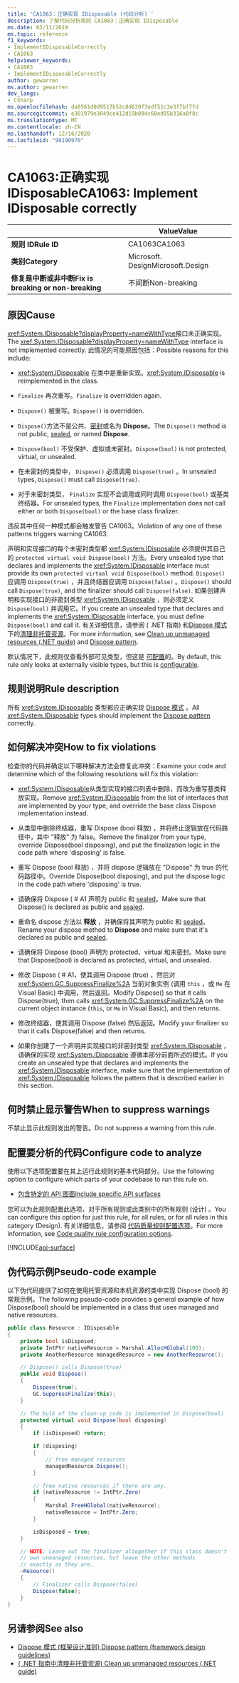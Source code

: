 ```yaml
---
title: 'CA1063：正确实现 IDisposable (代码分析) '
description: 了解代码分析规则 CA1063：正确实现 IDisposable
ms.date: 03/11/2019
ms.topic: reference
f1_keywords:
- ImplementIDisposableCorrectly
- CA1063
helpviewer_keywords:
- CA1063
- ImplementIDisposableCorrectly
author: gewarren
ms.author: gewarren
dev_langs:
- CSharp
ms.openlocfilehash: da8561d0d9517b52c8d630f3edf51c3e3f7bf7fd
ms.sourcegitcommit: e301979e3049ce412d19b094c60ed95b316a8f8c
ms.translationtype: MT
ms.contentlocale: zh-CN
ms.lasthandoff: 12/16/2020
ms.locfileid: "98190970"
---
```

# <a name="ca1063-implement-idisposable-correctly"></a><span data-ttu-id="f301c-103">CA1063:正确实现 IDisposable</span><span class="sxs-lookup"><span data-stu-id="f301c-103">CA1063: Implement IDisposable correctly</span></span>

| | <span data-ttu-id="f301c-104">Value</span><span class="sxs-lookup"><span data-stu-id="f301c-104">Value</span></span> |
|-|-|
| <span data-ttu-id="f301c-105">**规则 ID**</span><span class="sxs-lookup"><span data-stu-id="f301c-105">**Rule ID**</span></span> |<span data-ttu-id="f301c-106">CA1063</span><span class="sxs-lookup"><span data-stu-id="f301c-106">CA1063</span></span>|
| <span data-ttu-id="f301c-107">**类别**</span><span class="sxs-lookup"><span data-stu-id="f301c-107">**Category**</span></span> |<span data-ttu-id="f301c-108">Microsoft. Design</span><span class="sxs-lookup"><span data-stu-id="f301c-108">Microsoft.Design</span></span>|
| <span data-ttu-id="f301c-109">**修复是中断或非中断**</span><span class="sxs-lookup"><span data-stu-id="f301c-109">**Fix is breaking or non-breaking**</span></span> |<span data-ttu-id="f301c-110">不间断</span><span class="sxs-lookup"><span data-stu-id="f301c-110">Non-breaking</span></span>|

## <a name="cause"></a><span data-ttu-id="f301c-111">原因</span><span class="sxs-lookup"><span data-stu-id="f301c-111">Cause</span></span>

<span data-ttu-id="f301c-112"><xref:System.IDisposable?displayProperty=nameWithType>接口未正确实现。</span><span class="sxs-lookup"><span data-stu-id="f301c-112">The <xref:System.IDisposable?displayProperty=nameWithType> interface is not implemented correctly.</span></span> <span data-ttu-id="f301c-113">此情况的可能原因包括：</span><span class="sxs-lookup"><span data-stu-id="f301c-113">Possible reasons for this include:</span></span>

- <span data-ttu-id="f301c-114"><xref:System.IDisposable> 在类中是重新实现。</span><span class="sxs-lookup"><span data-stu-id="f301c-114"><xref:System.IDisposable> is reimplemented in the class.</span></span>

- <span data-ttu-id="f301c-115">`Finalize` 再次重写。</span><span class="sxs-lookup"><span data-stu-id="f301c-115">`Finalize` is overridden again.</span></span>

- <span data-ttu-id="f301c-116">`Dispose()` 被重写。</span><span class="sxs-lookup"><span data-stu-id="f301c-116">`Dispose()` is overridden.</span></span>

- <span data-ttu-id="f301c-117">`Dispose()`方法不是公共、[密封](../../../csharp/language-reference/keywords/sealed.md)或名为 **Dispose**。</span><span class="sxs-lookup"><span data-stu-id="f301c-117">The `Dispose()` method is not public, [sealed](../../../csharp/language-reference/keywords/sealed.md), or named **Dispose**.</span></span>

- <span data-ttu-id="f301c-118">`Dispose(bool)` 不受保护、虚拟或未密封。</span><span class="sxs-lookup"><span data-stu-id="f301c-118">`Dispose(bool)` is not protected, virtual, or unsealed.</span></span>

- <span data-ttu-id="f301c-119">在未密封的类型中， `Dispose()` 必须调用 `Dispose(true)` 。</span><span class="sxs-lookup"><span data-stu-id="f301c-119">In unsealed types, `Dispose()` must call `Dispose(true)`.</span></span>

- <span data-ttu-id="f301c-120">对于未密封类型， `Finalize` 实现不会调用或同时调用 `Dispose(bool)` 或基类终结器。</span><span class="sxs-lookup"><span data-stu-id="f301c-120">For unsealed types, the `Finalize` implementation does not call either or both `Dispose(bool)` or the base class finalizer.</span></span>

<span data-ttu-id="f301c-121">违反其中任何一种模式都会触发警告 CA1063。</span><span class="sxs-lookup"><span data-stu-id="f301c-121">Violation of any one of these patterns triggers warning CA1063.</span></span>

<span data-ttu-id="f301c-122">声明和实现接口的每个未密封类型都 <xref:System.IDisposable> 必须提供其自己的 `protected virtual void Dispose(bool)` 方法。</span><span class="sxs-lookup"><span data-stu-id="f301c-122">Every unsealed type that declares and implements the <xref:System.IDisposable> interface must provide its own `protected virtual void Dispose(bool)` method.</span></span> <span data-ttu-id="f301c-123">`Dispose()` 应调用 `Dispose(true)` ，并且终结器应调用 `Dispose(false)` 。</span><span class="sxs-lookup"><span data-stu-id="f301c-123">`Dispose()` should call `Dispose(true)`, and the finalizer should call `Dispose(false)`.</span></span> <span data-ttu-id="f301c-124">如果创建声明和实现接口的非密封类型 <xref:System.IDisposable> ，则必须定义 `Dispose(bool)` 并调用它。</span><span class="sxs-lookup"><span data-stu-id="f301c-124">If you create an unsealed type that declares and implements the <xref:System.IDisposable> interface, you must define `Dispose(bool)` and call it.</span></span> <span data-ttu-id="f301c-125">有关详细信息，请参阅 ( .NET 指南) 和[Dispose 模式](../../../standard/garbage-collection/implementing-dispose.md)下的[清理非托管资源](../../../standard/garbage-collection/unmanaged.md)。</span><span class="sxs-lookup"><span data-stu-id="f301c-125">For more information, see [Clean up unmanaged resources (.NET guide)](../../../standard/garbage-collection/unmanaged.md) and [Dispose pattern](../../../standard/garbage-collection/implementing-dispose.md).</span></span>

<span data-ttu-id="f301c-126">默认情况下，此规则仅查看外部可见类型，但这是 [可配置](#configure-code-to-analyze)的。</span><span class="sxs-lookup"><span data-stu-id="f301c-126">By default, this rule only looks at externally visible types, but this is [configurable](#configure-code-to-analyze).</span></span>

## <a name="rule-description"></a><span data-ttu-id="f301c-127">规则说明</span><span class="sxs-lookup"><span data-stu-id="f301c-127">Rule description</span></span>

<span data-ttu-id="f301c-128">所有 <xref:System.IDisposable> 类型都应正确实现 [Dispose 模式](../../../standard/garbage-collection/implementing-dispose.md) 。</span><span class="sxs-lookup"><span data-stu-id="f301c-128">All <xref:System.IDisposable> types should implement the [Dispose pattern](../../../standard/garbage-collection/implementing-dispose.md) correctly.</span></span>

## <a name="how-to-fix-violations"></a><span data-ttu-id="f301c-129">如何解决冲突</span><span class="sxs-lookup"><span data-stu-id="f301c-129">How to fix violations</span></span>

<span data-ttu-id="f301c-130">检查你的代码并确定以下哪种解决方法会修复此冲突：</span><span class="sxs-lookup"><span data-stu-id="f301c-130">Examine your code and determine which of the following resolutions will fix this violation:</span></span>

- <span data-ttu-id="f301c-131"><xref:System.IDisposable>从类型实现的接口列表中删除，而改为重写基类释放实现。</span><span class="sxs-lookup"><span data-stu-id="f301c-131">Remove <xref:System.IDisposable> from the list of interfaces that are implemented by your type, and override the base class Dispose implementation instead.</span></span>

- <span data-ttu-id="f301c-132">从类型中删除终结器，重写 Dispose (bool 释放) ，并将终止逻辑放在代码路径中，其中 "释放" 为 false。</span><span class="sxs-lookup"><span data-stu-id="f301c-132">Remove the finalizer from your type, override Dispose(bool disposing), and put the finalization logic in the code path where 'disposing' is false.</span></span>

- <span data-ttu-id="f301c-133">重写 Dispose (bool 释放) ，并将 dispose 逻辑放在 "Dispose" 为 true 的代码路径中。</span><span class="sxs-lookup"><span data-stu-id="f301c-133">Override Dispose(bool disposing), and put the dispose logic in the code path where 'disposing' is true.</span></span>

- <span data-ttu-id="f301c-134">请确保将 Dispose ( # A1 声明为 public 和 [sealed](../../../csharp/language-reference/keywords/sealed.md)。</span><span class="sxs-lookup"><span data-stu-id="f301c-134">Make sure that Dispose() is declared as public and [sealed](../../../csharp/language-reference/keywords/sealed.md).</span></span>

- <span data-ttu-id="f301c-135">重命名 dispose 方法以 **释放** ，并确保将其声明为 public 和 [sealed](../../../csharp/language-reference/keywords/sealed.md)。</span><span class="sxs-lookup"><span data-stu-id="f301c-135">Rename your dispose method to **Dispose** and make sure that it's declared as public and [sealed](../../../csharp/language-reference/keywords/sealed.md).</span></span>

- <span data-ttu-id="f301c-136">请确保将 Dispose (bool) 声明为 protected、virtual 和未密封。</span><span class="sxs-lookup"><span data-stu-id="f301c-136">Make sure that Dispose(bool) is declared as protected, virtual, and unsealed.</span></span>

- <span data-ttu-id="f301c-137">修改 Dispose ( # A1，使其调用 Dispose (true) ，然后对 <xref:System.GC.SuppressFinalize%2A> 当前对象实例 (调用 `this` ，或 `Me` 在 Visual Basic) 中调用，然后返回。</span><span class="sxs-lookup"><span data-stu-id="f301c-137">Modify Dispose() so that it calls Dispose(true), then calls <xref:System.GC.SuppressFinalize%2A> on the current object instance (`this`, or `Me` in Visual Basic), and then returns.</span></span>

- <span data-ttu-id="f301c-138">修改终结器，使其调用 Dispose (false) 然后返回。</span><span class="sxs-lookup"><span data-stu-id="f301c-138">Modify your finalizer so that it calls Dispose(false) and then returns.</span></span>

- <span data-ttu-id="f301c-139">如果你创建了一个声明并实现接口的非密封类型 <xref:System.IDisposable> ，请确保的实现 <xref:System.IDisposable> 遵循本部分前面所述的模式。</span><span class="sxs-lookup"><span data-stu-id="f301c-139">If you create an unsealed type that declares and implements the <xref:System.IDisposable> interface, make sure that the implementation of <xref:System.IDisposable> follows the pattern that is described earlier in this section.</span></span>

## <a name="when-to-suppress-warnings"></a><span data-ttu-id="f301c-140">何时禁止显示警告</span><span class="sxs-lookup"><span data-stu-id="f301c-140">When to suppress warnings</span></span>

<span data-ttu-id="f301c-141">不禁止显示此规则发出的警告。</span><span class="sxs-lookup"><span data-stu-id="f301c-141">Do not suppress a warning from this rule.</span></span>

## <a name="configure-code-to-analyze"></a><span data-ttu-id="f301c-142">配置要分析的代码</span><span class="sxs-lookup"><span data-stu-id="f301c-142">Configure code to analyze</span></span>

<span data-ttu-id="f301c-143">使用以下选项配置要在其上运行此规则的基本代码部分。</span><span class="sxs-lookup"><span data-stu-id="f301c-143">Use the following option to configure which parts of your codebase to run this rule on.</span></span>

- [<span data-ttu-id="f301c-144">包含特定的 API 图面</span><span class="sxs-lookup"><span data-stu-id="f301c-144">Include specific API surfaces</span></span>](#include-specific-api-surfaces)

<span data-ttu-id="f301c-145">您可以为此规则配置此选项，对于所有规则或此类别中的所有规则 (设计) 。</span><span class="sxs-lookup"><span data-stu-id="f301c-145">You can configure this option for just this rule, for all rules, or for all rules in this category (Design).</span></span> <span data-ttu-id="f301c-146">有关详细信息，请参阅 [代码质量规则配置选项](../code-quality-rule-options.md)。</span><span class="sxs-lookup"><span data-stu-id="f301c-146">For more information, see [Code quality rule configuration options](../code-quality-rule-options.md).</span></span>

[!INCLUDE[api-surface](~/includes/code-analysis/api-surface.md)]

## <a name="pseudo-code-example"></a><span data-ttu-id="f301c-147">伪代码示例</span><span class="sxs-lookup"><span data-stu-id="f301c-147">Pseudo-code example</span></span>

<span data-ttu-id="f301c-148">以下伪代码提供了如何在使用托管资源和本机资源的类中实现 Dispose (bool) 的常规示例。</span><span class="sxs-lookup"><span data-stu-id="f301c-148">The following pseudo-code provides a general example of how Dispose(bool) should be implemented in a class that uses managed and native resources.</span></span>

```csharp
public class Resource : IDisposable
{
    private bool isDisposed;
    private IntPtr nativeResource = Marshal.AllocHGlobal(100);
    private AnotherResource managedResource = new AnotherResource();

    // Dispose() calls Dispose(true)
    public void Dispose()
    {
        Dispose(true);
        GC.SuppressFinalize(this);
    }

    // The bulk of the clean-up code is implemented in Dispose(bool)
    protected virtual void Dispose(bool disposing)
    {
        if (isDisposed) return;

        if (disposing)
        {
            // free managed resources
            managedResource.Dispose();
        }

        // free native resources if there are any.
        if (nativeResource != IntPtr.Zero)
        {
            Marshal.FreeHGlobal(nativeResource);
            nativeResource = IntPtr.Zero;
        }

        isDisposed = true;
    }

    // NOTE: Leave out the finalizer altogether if this class doesn't
    // own unmanaged resources, but leave the other methods
    // exactly as they are.
    ~Resource()
    {
        // Finalizer calls Dispose(false)
        Dispose(false);
    }
}
```

## <a name="see-also"></a><span data-ttu-id="f301c-149">另请参阅</span><span class="sxs-lookup"><span data-stu-id="f301c-149">See also</span></span>

- [<span data-ttu-id="f301c-150">Dispose 模式 (框架设计准则) </span><span class="sxs-lookup"><span data-stu-id="f301c-150">Dispose pattern (framework design guidelines)</span></span>](../../../standard/garbage-collection/implementing-dispose.md)
- [<span data-ttu-id="f301c-151"> ( .NET 指南中清理非托管资源) </span><span class="sxs-lookup"><span data-stu-id="f301c-151">Clean up unmanaged resources (.NET guide)</span></span>](../../../standard/garbage-collection/unmanaged.md)
